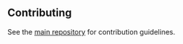 ## Contributing

See the [main repository](https://github.com/zerothrow/zerothrow) for contribution guidelines.